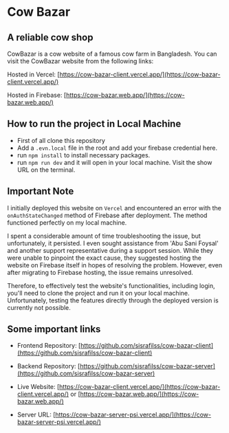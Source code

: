 # Cow Bazar 
## A reliable cow shop

CowBazar is a cow website of a famous cow farm in Bangladesh. You can visit the CowBazar website from the following links:

Hosted in Vercel: [https://cow-bazar-client.vercel.app/](https://cow-bazar-client.vercel.app/)

Hosted in Firebase: [https://cow-bazar.web.app/](https://cow-bazar.web.app/)

## How to run the project in Local Machine
* First of all clone this repository
* Add a `.evn.local` file in the root and add your firebase credential here.
* run `npm install` to install necessary packages.
* run `npm run dev` and it will open in your local machine. Visit the show URL on the terminal.

## Important Note
I initially deployed this website on `Vercel` and encountered an error with the `onAuthStateChanged` method of Firebase after deployment. The method functioned perfectly on my local machine.

I spent a considerable amount of time troubleshooting the issue, but unfortunately, it persisted. I even sought assistance from 'Abu Sani Foysal' and another support representative during a support session. While they were unable to pinpoint the exact cause, they suggested hosting the website on Firebase itself in hopes of resolving the problem. However, even after migrating to Firebase hosting, the issue remains unresolved.

Therefore, to effectively test the website's functionalities, including login, you'll need to clone the project and run it on your local machine. Unfortunately, testing the features directly through the deployed version is currently not possible.

## Some important links
* Frontend Repository: [https://github.com/sisrafilss/cow-bazar-client](https://github.com/sisrafilss/cow-bazar-client)

* Backend Repository: [https://github.com/sisrafilss/cow-bazar-server](https://github.com/sisrafilss/cow-bazar-server)

* Live Website: [https://cow-bazar-client.vercel.app/](https://cow-bazar-client.vercel.app/) or [https://cow-bazar.web.app/](https://cow-bazar.web.app/)

* Server URL: [https://cow-bazar-server-psi.vercel.app/](https://cow-bazar-server-psi.vercel.app/)
